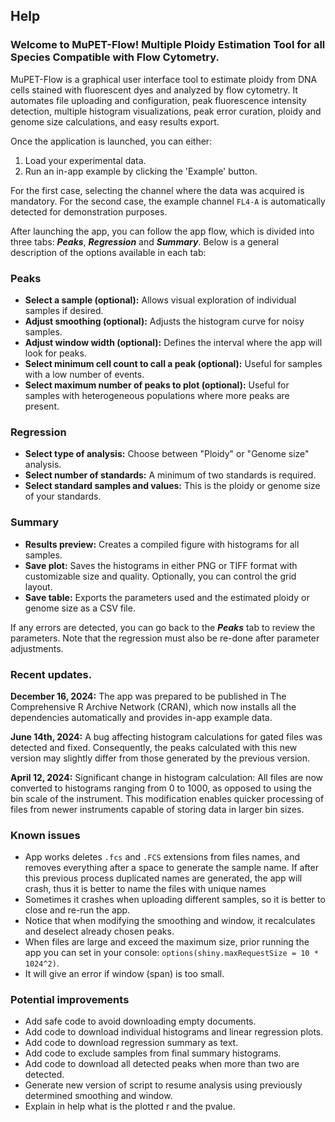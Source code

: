 ## Help

### Welcome to MuPET-Flow! Multiple Ploidy Estimation Tool for all Species Compatible with Flow Cytometry.

MuPET-Flow is a graphical user interface tool to estimate ploidy from DNA cells stained with fluorescent dyes and analyzed by flow cytometry. It automates file uploading and configuration, peak fluorescence intensity detection, multiple histogram visualizations, peak error curation, ploidy and genome size calculations, and easy results export.

Once the application is launched, you can either:
1. Load your experimental data.
2. Run an in-app example by clicking the 'Example' button.

For the first case, selecting the channel where the data was acquired is mandatory. For the second case, the example channel `FL4-A` is automatically detected for demonstration purposes.

After launching the app, you can follow the app flow, which is divided into three tabs: _**Peaks**_, _**Regression**_ and _**Summary**_.  Below is a general description of the options available in each tab:

### Peaks
* **Select a sample (optional):** Allows visual exploration of individual samples if desired.
* **Adjust smoothing (optional):** Adjusts the histogram curve for noisy samples.
* **Adjust window width (optional):** Defines the interval where the app will look for peaks.
* **Select minimum cell count to call a peak (optional):** Useful for samples with a low number of events.
* **Select maximum number of peaks to plot (optional):** Useful for samples with heterogeneous populations where more peaks are present.

### Regression
* **Select type of analysis:** Choose between "Ploidy" or "Genome size" analysis.
* **Select number of standards:** A minimum of two standards is required.
* **Select standard samples and values:** This is the ploidy or genome size of your standards.

### Summary
* **Results preview:** Creates a compiled figure with histograms for all samples.
* **Save plot:** Saves the histograms in either PNG or TIFF format with customizable size and quality. Optionally, you can control the grid layout.
* **Save table:** Exports the parameters used and the estimated ploidy or genome size as a CSV file.

If any errors are detected, you can go back to the _**Peaks**_ tab to review the parameters. Note that the regression must also be re-done after parameter adjustments.

### Recent updates.

**December 16, 2024:** The app was prepared to be published in The Comprehensive R Archive Network (CRAN), which now installs all the dependencies automatically and provides in-app example data.

**June 14th, 2024:** A bug affecting histogram calculations for gated files was detected and fixed. Consequently, the peaks calculated with this new version may slightly differ from those generated by the previous version.

**April 12, 2024:** Significant change in histogram calculation: All files are now converted to histograms ranging from 0 to 1000, as opposed to using the bin scale of the instrument. This modification enables quicker processing of files from newer instruments capable of storing data in larger bin sizes.

### Known issues

* App works deletes `.fcs` and `.FCS` extensions from files names, and removes everything after a space to generate the sample name. If after this previous process duplicated names are generated, the app will crash, thus it is better to name the files with unique names
* Sometimes it crashes when uploading different samples, so it is better to close and re-run the app.
* Notice that when modifying the smoothing and window, it recalculates and deselect already chosen peaks.
* When files are large and exceed the maximum size, prior running the app you can set in your console: `options(shiny.maxRequestSize = 10 * 1024^2)`.
* It will give an error if window (span) is too small.

### Potential improvements
* Add safe code to avoid downloading empty documents.
* Add code to download individual histograms and linear regression plots.
* Add code to download regression summary as text.
* Add code to exclude samples from final summary histograms.
* Add code to download all detected peaks when more than two are detected.
* Generate new version of script to resume analysis using previously determined smoothing and window.
* Explain in help what is the plotted r and the pvalue.
